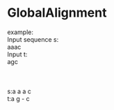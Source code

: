 # GlobalAlignment

example:</br>
Input sequence s:</br>
aaac</br>
Input t:</br>
agc</br>
</br>
</br>
</br>
s:a a a c</br>
t:a g - c</br>
